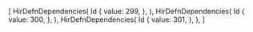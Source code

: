 [
    HirDefnDependencies(
        Id {
            value: 299,
        },
    ),
    HirDefnDependencies(
        Id {
            value: 300,
        },
    ),
    HirDefnDependencies(
        Id {
            value: 301,
        },
    ),
]